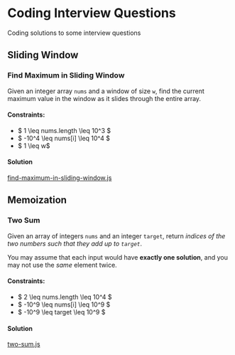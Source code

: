 # Coding Interview Questions
Coding solutions to some interview questions

## Sliding Window

### Find Maximum in Sliding Window
Given an integer array `nums` and a window of size `w`, find the current maximum value in the window as it slides through the entire array.

#### Constraints:
- $ 1 \leq nums.length \leq 10^3 $
- $ -10^4 \leq nums[i] \leq 10^4 $
- $ 1 \leq w$

#### Solution
[find-maximum-in-sliding-window.js](./sliding-window/find-maximum-in-sliding-window.js)

## Memoization

### Two Sum
Given an array of integers `nums` and an integer `target`, return *indices of the two numbers such that they add up to `target`*.

You may assume that each input would have **exactly one solution**, and you may not use the *same* element twice.

#### Constraints:
- $ 2 \leq nums.length \leq 10^4 $
- $ -10^9 \leq nums[i] \leq 10^9 $
- $ -10^9 \leq target \leq 10^9 $

#### Solution
[two-sum.js](./momoization/two-sum.js)